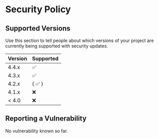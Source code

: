 # Security Policy

## Supported Versions

Use this section to tell people about which versions of your project are
currently being supported with security updates.

| Version | Supported          |
| ------- | ------------------ |
| 4.4.x   | :white_check_mark: |
| 4.3.x   | :white_check_mark: |
| 4.2.x   | ( :white_check_mark: ) |
| 4.1.x   | :x: |
| < 4.0   | :x:                |

## Reporting a Vulnerability

No vulnerability known so far.
